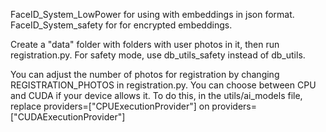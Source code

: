 FaceID_System_LowPower for using with embeddings in json format.
FaceID_System_safety for for encrypted embeddings.

Create a "data" folder with folders with user photos in it, then run registration.py.
For safety mode, use db_utils_safety instead of db_utils.

You can adjust the number of photos for registration by changing REGISTRATION_PHOTOS in registration.py.
You can choose between CPU and CUDA if your device allows it. To do this, in the utils/ai_models file, replace providers=["CPUExecutionProvider"] on providers=["CUDAExecutionProvider"]
